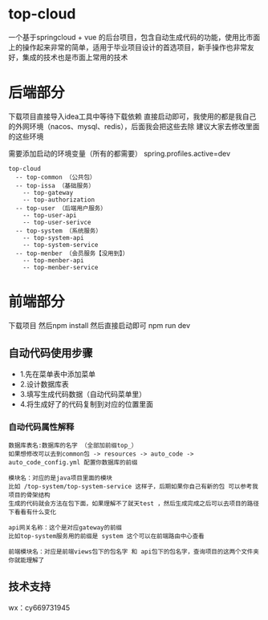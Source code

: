 # top-cloud
一个基于springcloud + vue 的后台项目，包含自动生成代码的功能，使用比市面上的操作起来非常的简单，适用于毕业项目设计的首选项目，新手操作也非常友好，集成的技术也是市面上常用的技术

# 后端部分
下载项目直接导入idea工具中等待下载依赖
直接启动即可，我使用的都是我自己的外网环境（nacos、mysql、redis），后面我会把这些去除
建议大家去修改里面的这些环境

需要添加启动的环境变量（所有的都需要） spring.profiles.active=dev

```
top-cloud
  -- top-common （公共包）
  -- top-issa （基础服务）
    -- top-gateway
    -- top-authorization
  -- top-user （后端用户服务）
    -- top-user-api
    -- top-user-serivce
  -- top-system （系统服务）
    -- top-system-api
    -- top-system-service
  -- top-menber （会员服务【没用到】）
    -- top-menber-api
    -- top-menber-service
```
# 前端部分

下载项目 然后npm install 
然后直接启动即可 npm run dev

## 自动代码使用步骤

- 1.先在菜单表中添加菜单
- 2.设计数据库表
- 3.填写生成代码数据（自动代码菜单里）
- 4.将生成好了的代码复制到对应的位置里面

### 自动代码属性解释
```
数据库表名:数据库的名字 （全部加前缀top_）
如果想修改可以去到common包 -> resources -> auto_code -> auto_code_config.yml 配置你数据库的前缀

模块名：对应的是java项目里面的模块
比如 /top-system/top-system-service 这样子，后期如果你自己有新的包 可以参考我项目的骨架结构
生成的代码就会方法在包下面，如果理解不了就天test ，然后生成完成之后可以去项目的路径下看看有什么变化

api网关名称：这个是对应gateway的前缀
比如top-system服务用的前缀是 system 这个可以在前端路由中心查看

前端模块名：对应是前端views包下的包名字 和 api包下的包名字，查询项目的这两个文件夹你就能理解了
```
## 技术支持

wx：cy669731945
